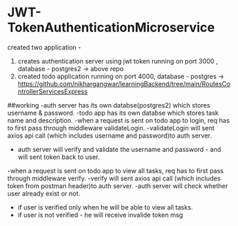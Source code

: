 # JWT-TokenAuthenticationMicroservice

created two application - 
1) creates authentication server using jwt token running on port 3000 , database - postgres2
-> above repo
2) created todo application running on port 4000, database - postgres
-> https://github.com/nikhargangwar/learningBackend/tree/main/RoutesControllerServicesExpress

##working
-auth server has its own databse(postgres2) which stores username & password.
-todo app has its own databse which stores task name and description.
-when a request is sent on todo app to login, req has to first pass through middleware validateLogin.
-validateLogin will sent axios api call (which includes username and password)to auth server.
- auth server will verify and validate the username and password - and will sent token back to user.

-when a request is sent on todo app to view all tasks, req has to first pass through middleware verify.
-verify will sent axios api call (which includes token from postman header)to auth server.
-auth server will check whether user already exist or not.
- if user is verified only when he will be able to view all tasks.
- if user is not verified - he will receive invalide token msg


